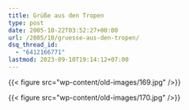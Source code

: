 ```yaml
---
title: Grüße aus den Tropen
type: post
date: 2005-10-22T03:52:27+00:00
url: /2005/10/gruesse-aus-den-tropen/
dsq_thread_id:
  - "6412166771"
lastmod: 2023-09-10T19:14:12+07:00
---
```

{{< figure src="wp-content/old-images/169.jpg" />}}

{{< figure src="wp-content/old-images/170.jpg" />}}
